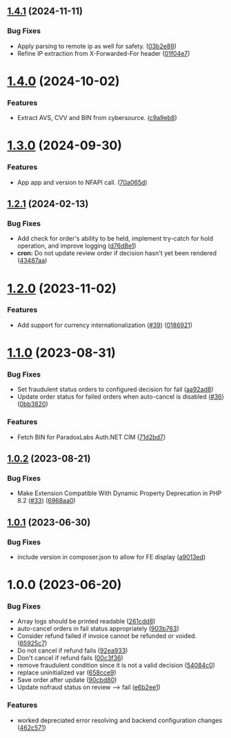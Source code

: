 ## [1.4.1](https://github.com/Nofraud/nofraud_connect/compare/v1.4.0...v1.4.1) (2024-11-11)


### Bug Fixes

* Apply parsing to remote ip as well for safety. ([03b2e89](https://github.com/Nofraud/nofraud_connect/commit/03b2e89f7623b962bce0576bf1150af22c38e747))
* Refine IP extraction from X-Forwarded-For header ([01f04e7](https://github.com/Nofraud/nofraud_connect/commit/01f04e7425ef900da11bfefd79632743535058ef))

# [1.4.0](https://github.com/Nofraud/nofraud_connect/compare/v1.3.0...v1.4.0) (2024-10-02)


### Features

* Extract AVS, CVV and BIN from cybersource. ([c9a9eb8](https://github.com/Nofraud/nofraud_connect/commit/c9a9eb89bc63fef931f6dc22f9725ffc86b3cd74))

# [1.3.0](https://github.com/Nofraud/nofraud_connect/compare/v1.2.1...v1.3.0) (2024-09-30)


### Features

* App app and version to NFAPI call. ([70a065d](https://github.com/Nofraud/nofraud_connect/commit/70a065d32a850a9d2ccf0b1b1a5b38d359cae8e8))

## [1.2.1](https://github.com/Nofraud/nofraud_connect/compare/v1.2.0...v1.2.1) (2024-02-13)


### Bug Fixes

* Add check for order's ability to be held, implement try-catch for hold operation, and improve logging ([d76d8e1](https://github.com/Nofraud/nofraud_connect/commit/d76d8e1483bd7db89d2ef4e5d36fe2123cda512d))
* **cron:** Do not update review order if decision hasn't yet been rendered ([43487aa](https://github.com/Nofraud/nofraud_connect/commit/43487aa5c02bf7a9be7f3bb16aa86c61af130c23))

# [1.2.0](https://github.com/Nofraud/nofraud_connect/compare/v1.1.0...v1.2.0) (2023-11-02)


### Features

* Add support for currency internationalization ([#39](https://github.com/Nofraud/nofraud_connect/issues/39)) ([0186921](https://github.com/Nofraud/nofraud_connect/commit/01869215d33d9675501296d4c30cb28e3b0ae8eb))

# [1.1.0](https://github.com/Nofraud/nofraud_connect/compare/v1.0.2...v1.1.0) (2023-08-31)


### Bug Fixes

* Set fraudulent status orders to configured decision for fail ([aa92ad8](https://github.com/Nofraud/nofraud_connect/commit/aa92ad8e3068e9d9b55d3dbc3e7620bf63829558))
* Update order status for failed orders when auto-cancel is disabled ([#36](https://github.com/Nofraud/nofraud_connect/issues/36)) ([0bb3820](https://github.com/Nofraud/nofraud_connect/commit/0bb3820e3cc4442ea133406a94cdf711f6a7c550))


### Features

* Fetch BIN for ParadoxLabs Auth.NET CIM ([71d2bd7](https://github.com/Nofraud/nofraud_connect/commit/71d2bd746998de7e8ef72f2bed84c61ce8601e2d))

## [1.0.2](https://github.com/Nofraud/nofraud_connect/compare/v1.0.1...v1.0.2) (2023-08-21)


### Bug Fixes

* Make Extension Compatible With Dynamic Property Deprecation in PHP 8.2 ([#33](https://github.com/Nofraud/nofraud_connect/issues/33)) ([6968aa0](https://github.com/Nofraud/nofraud_connect/commit/6968aa004805f60989a6c6970da9e45f08b11a93))

## [1.0.1](https://github.com/Nofraud/nofraud_connect/compare/v1.0.0...v1.0.1) (2023-06-30)


### Bug Fixes

* include version in composer.json to allow for FE display ([a9013ed](https://github.com/Nofraud/nofraud_connect/commit/a9013ed23bc383e7e53871c7c7894f211da10e4b))

# 1.0.0 (2023-06-20)


### Bug Fixes

* Array logs should be printed readable ([261cdd8](https://github.com/Nofraud/nofraud_connect/commit/261cdd815a71ba0e81327945e232539899d989c4))
* auto-cancel orders in fail status appropriately ([903b763](https://github.com/Nofraud/nofraud_connect/commit/903b763d807c12fb7487fca1e4f9ae5378d71062))
* Consider refund failed if invoice cannot be refunded or voided. ([65925c7](https://github.com/Nofraud/nofraud_connect/commit/65925c7e87309e377daaa1b859ec00fb7c2cb10f))
* Do not cancel if refund fails ([92ea933](https://github.com/Nofraud/nofraud_connect/commit/92ea933d15f3ed457790fd8d7b0ae9e1d605b410))
* Don't cancel if refund fails ([00c3f36](https://github.com/Nofraud/nofraud_connect/commit/00c3f360dce31d8903f5309aabebab860f371956))
* remove fraudulent condition since it is not a valid decision ([54084c0](https://github.com/Nofraud/nofraud_connect/commit/54084c0a1bed58ab76d1c465a3f0e836c23a1cc1))
* replace uninitialized var ([658cce9](https://github.com/Nofraud/nofraud_connect/commit/658cce93d97d98c1cc50a68c437c4a1eb7d9a703))
* Save order after update ([90cbd80](https://github.com/Nofraud/nofraud_connect/commit/90cbd80db6fce1a0a500ab350f3021f63d65d5cd))
* Update nofraud status on review --> fail ([e6b2ee1](https://github.com/Nofraud/nofraud_connect/commit/e6b2ee1af3f8a4cea70ab38952a3ab88956d686e))


### Features

* worked depreciated error resolving and backend configuration changes ([462c571](https://github.com/Nofraud/nofraud_connect/commit/462c571804153a3dfe29d3d6566cc7c2846fa1e3))
